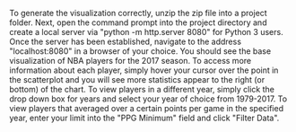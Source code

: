 To generate the visualization correctly, unzip the zip file into a project folder. 
Next, open the command prompt into the project directory and create a local server via "python -m http.server 8080" for Python 3 users. 
Once the server has been established, navigate to the address "localhost:8080" in a browser of your choice. You should see the base visualization of NBA players for the 2017 season. 
To access more information about each player, simply hover your cursor over the point in the scatterplot and you will see more statistics appear to the right (or bottom) of the chart. 
To view players in a different year, simply click the drop down box for years and select your year of choice from 1979-2017.
To view players that averaged over a certain points per game in the specified year, enter your limit into the "PPG Minimum" field and click "Filter Data". 
